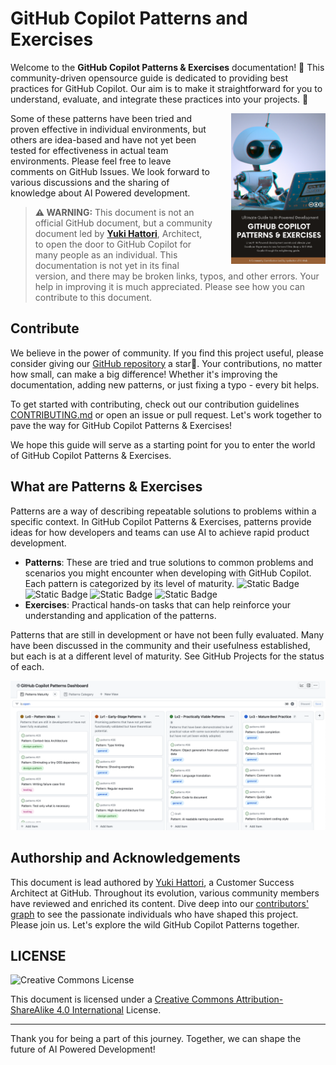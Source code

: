 # GitHub Copilot Patterns and Exercises

Welcome to the **GitHub Copilot Patterns & Exercises** documentation! 👋
This community-driven opensource guide is dedicated to providing best practices for GitHub Copilot.
Our aim is to make it straightforward for you to understand, evaluate, and integrate these practices into your projects. 🚀

<img src="/cover.png" title="GitHub Copilot Patterns & Exercises Guide" width="30%" style="float:right; margin-left: 30px;">

Some of these patterns have been tried and proven effective in individual environments, but others are idea-based and have not yet been tested for effectiveness in actual team environments.
Please feel free to leave comments on GitHub Issues. We look forward to various discussions and the sharing of knowledge about AI Powered development.

> **⚠ WARNING:**
> This document is not an official GitHub document, but a community document led by **[Yuki Hattori](https://github.com/yuhattor/)**, Architect, to open the door to GitHub Copilot for many people as an individual.
> This documentation is not yet in its final version, and there may be broken links, typos, and other errors.
> Your help in improving it is much appreciated. Please see how you can contribute to this document.

## Contribute

We believe in the power of community. If you find this project useful, please consider giving our [GitHub repository](https://github.com/AI-Native-Development/patterns) a star🌟. Your contributions, no matter how small, can make a big difference! Whether it's improving the documentation, adding new patterns, or just fixing a typo - every bit helps.

To get started with contributing, check out our contribution guidelines [CONTRIBUTING.md](./CONTRIBUTING.md) or open an issue or pull request. Let's work together to pave the way for GitHub Copilot Patterns & Exercises!

We hope this guide will serve as a starting point for you to enter the world of GitHub Copilot Patterns & Exercises.

## What are Patterns & Exercises

Patterns are a way of describing repeatable solutions to problems within a specific context.
In GitHub Copilot Patterns & Exercises, patterns provide ideas for how developers and teams can use AI to achieve rapid product development.

- **Patterns**: These are tried and true solutions to common problems and scenarios you might encounter when developing with GitHub Copilot. Each pattern is categorized by its level of maturity. ![Static Badge](https://img.shields.io/badge/Lv0-Pattern_Idea-blueviolet) ![Static Badge](https://img.shields.io/badge/Lv1-Early_Stage_Pattern-blue) ![Static Badge](https://img.shields.io/badge/Lv2-Practically_Viable_Pattern-green) ![Static Badge](https://img.shields.io/badge/Lv3-Mature_Best_Practice-brightgreen)
- **Exercises**: Practical hands-on tasks that can help reinforce your understanding and application of the patterns.

Patterns that are still in development or have not been fully evaluated. Many have been discussed in the community and their usefulness established, but each is at a different level of maturity.
See GitHub Projects for the status of each.

[![](/dashboard.png)](https://github.com/orgs/AI-Native-Development/projects/1)

## Authorship and Acknowledgements

This document is lead authored by [Yuki Hattori](https://github.com/yuhattor), a Customer Success Architect at GitHub. Throughout its evolution, various community members have reviewed and enriched its content. Dive deep into our [contributors' graph](https://github.com/AI-Native-Development/patterns/graphs/contributors) to see the passionate individuals who have shaped this project. Please join us. Let's explore the wild GitHub Copilot Patterns together.

## LICENSE

<img src="https://i.creativecommons.org/l/by-sa/4.0/88x31.png" Title="Creative Commons License">

This document is licensed under a [Creative Commons Attribution-ShareAlike 4.0 International](http://creativecommons.org/licenses/by-sa/4.0/) License.

---

Thank you for being a part of this journey. Together, we can shape the future of AI Powered Development!
